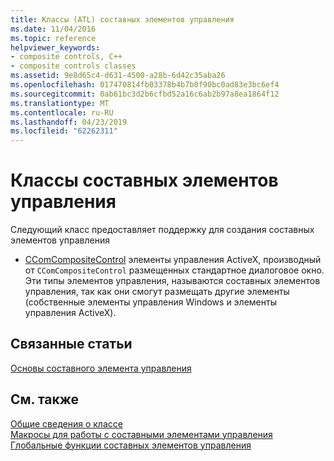```yaml
---
title: Классы (ATL) составных элементов управления
ms.date: 11/04/2016
ms.topic: reference
helpviewer_keywords:
- composite controls, C++
- composite controls classes
ms.assetid: 9e8d65c4-d631-4500-a28b-6d42c35aba26
ms.openlocfilehash: 017470814fb03378b4b7b0f90bc0ad83e3bc6ef4
ms.sourcegitcommit: 0ab61bc3d2b6cfbd52a16c6ab2b97a8ea1864f12
ms.translationtype: MT
ms.contentlocale: ru-RU
ms.lasthandoff: 04/23/2019
ms.locfileid: "62262311"
---
```

# <a name="composite-controls-classes"></a>Классы составных элементов управления

Следующий класс предоставляет поддержку для создания составных элементов управления

- [CComCompositeControl](../atl/reference/ccomcompositecontrol-class.md) элементы управления ActiveX, производный от `CComCompositeControl` размещенных стандартное диалоговое окно. Эти типы элементов управления, называются составных элементов управления, так как они смогут размещать другие элементы (собственные элементы управления Windows и элементы управления ActiveX).

## <a name="related-articles"></a>Связанные статьи

[Основы составного элемента управления](../atl/atl-composite-control-fundamentals.md)

## <a name="see-also"></a>См. также

[Общие сведения о классе](../atl/atl-class-overview.md)<br/>
[Макросы для работы с составными элементами управления](../atl/reference/composite-control-macros.md)<br/>
[Глобальные функции составных элементов управления](../atl/reference/composite-control-global-functions.md)

